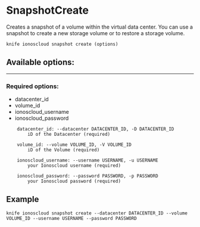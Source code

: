 # SnapshotCreate

Creates a snapshot of a volume within the virtual data center. You can use a snapshot to create a new storage volume or to restore a storage volume.

    knife ionoscloud snapshot create (options)


## Available options:
---

### Required options:
* datacenter_id
* volume_id
* ionoscloud_username
* ionoscloud_password

```
    datacenter_id: --datacenter DATACENTER_ID, -D DATACENTER_ID
        iD of the Datacenter (required)

    volume_id: --volume VOLUME_ID, -V VOLUME_ID
        iD of the Volume (required)

    ionoscloud_username: --username USERNAME, -u USERNAME
        your Ionoscloud username (required)

    ionoscloud_password: --password PASSWORD, -p PASSWORD
        your Ionoscloud password (required)

```

## Example

    knife ionoscloud snapshot create --datacenter DATACENTER_ID --volume VOLUME_ID --username USERNAME --password PASSWORD
